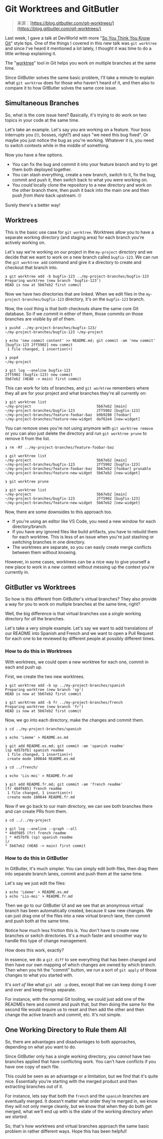 <!--yml
category: 未分类
date: 2024-05-27 14:35:09
-->

# Git Worktrees and GitButler

> 来源：[https://blog.gitbutler.com/git-worktrees/](https://blog.gitbutler.com/git-worktrees/)

Last week, I gave a talk at DevWorld with more "[So You Think You Know Git](https://blog.gitbutler.com/git-tips-and-tricks/)" style tips. One of the things I covered in this new talk was `git worktree` and since I've heard it mentioned a lot lately, I thought it was time to do a little writeup explaining it.

The "[worktree](https://git-scm.com/docs/git-worktree?ref=blog.gitbutler.com)" tool in Git helps you work on multiple branches at the same time.

Since GitButler solves the same basic problem, I'll take a minute to explain what `git worktree` does for those who haven't heard of it, and then also to compare it to how GitButler solves the same core issue.

## Simultaneous Branches

So, what is the core issue here? Basically, it's trying to do work on two topics in your code at the same time.

Let's take an example. Let's say you are working on a feature. Your boss interrupts you (🙄, bosses, right?) and says "we need this bug fixed". Or maybe you just notice the bug as you're working. Whatever it is, you need to switch contexts while in the middle of something.

Now you have a few options.

*   You can fix the bug and commit it into your feature branch and try to get them both deployed together.
*   You can stash everything, create a new branch, switch to it, fix the bug, commit and push it, then switch back to what you were working on.
*   You *could* locally clone the repository to a new directory and work on the other branch there, then push it back into the main one and then push *from there* back upstream. 🙄

Surely there's a better way!

## Worktrees

This is the basic use case for `git worktree`. Worktrees allow you to have a separate working directory (and staging area) for each branch you're actively working on.

Let's say we're working on our project in the `my-project` directory and we decide that we want to work on a new branch called `bugfix-123`. We can run the `git worktree add` command and give it a directory to create and checkout that branch into.

```
❯ git worktree add -b bugfix-123 ../my-project-branches/bugfix-123
Preparing worktree (new branch 'bugfix-123')
HEAD is now at 5b67eb2 first commit
```

Now we have two directories that are linked. When we edit files in the `my-project-branches/bugfix-123` directory, it's on the `bugfix-123` branch.

Now, the cool thing is that both checkouts share the same core Git database. So if we commit in either of them, those commits on those branches are visible by *all* of them.

```
❯ pushd ../my-project-branches/bugfix-123/
~/my-project-branches/bugfix-123 ~/my-project

❯ echo 'new commit content' >> README.md; git commit -am 'new commit'
[bugfix-123 2ff5902] new commit
 1 file changed, 1 insertion(+)

❯ popd
~/my-project

❯ git log --oneline bugfix-123
2ff5902 (bugfix-123) new commit
5b67eb2 (HEAD -> main) first commit
```

This can work for lots of branches, and `git worktree` remembers where they all are for your project and what branches they're all currently on:

```
❯ git worktree list
~/my-project                              5b67eb2 [main]
~/my-project-branches/bugfix-123          2ff5902 [bugfix-123]
~/my-project-branches/feature-foobar-baz  b9b9280 [foobar]
~/my-project-branches/feature-new-widget  daf62e4 [new-widget]
```

You can remove ones you're not using anymore with `git worktree remove` or you can also just delete the directory and run `git worktree prune` to remove it from the list.

```
❯ rm -Rf ../my-project-branches/feature-foobar-baz

❯ git worktree list
~/my-project                              5b67eb2 [main]
~/my-project-branches/bugfix-123          2ff5902 [bugfix-123]
~/my-project-branches/feature-foobar-baz  5b67eb2 [foobar] prunable
~/my-project-branches/feature-new-widget  5b67eb2 [new-widget]

❯ git worktree prune

❯ git worktree list
~/my-project                              5b67eb2 [main]
~/my-project-branches/bugfix-123          2ff5902 [bugfix-123]
~/my-project-branches/feature-new-widget  5b67eb2 [new-widget]
```

Now, there are some downsides to this approach too.

*   If you're using an editor like VS Code, you need a new window for each directory/branch.
*   If you have any ignored files like build artifacts, you have to rebuild them for each worktree. This is less of an issue when you're just stashing or switching branches in one directory.
*   The worktrees are separate, so you can easily create merge conflicts between them without knowing.

However, in some cases, worktrees can be a nice way to give yourself a new place to work in a new context without messing up the context you're currently in.

## GitButler vs Worktrees

So how is this different from GitButler's virtual branches? They also provide a way for you to work on multiple branches at the same time, right?

Well, the big difference is that virtual branches use a *single* working directory for *all* the branches.

Let's take a very simple example. Let's say we want to add translations of our README into Spanish and French and we want to open a Pull Request for each one to be reviewed by different people at possibly different times.

### How to do this in Worktrees

With worktrees, we could open a new worktree for each one, commit in each and push up.

First, we create the two new worktrees.

```
❯ git worktree add -b sp ../my-project-branches/spanish
Preparing worktree (new branch 'sp')
HEAD is now at 5b67eb2 first commit

❯ git worktree add -b fr ../my-project-branches/french
Preparing worktree (new branch 'fr')
HEAD is now at 5b67eb2 first commit
```

Now, we go into each directory, make the changes and commit them.

```
❯ cd ../my-project-branches/spanish

❯ echo 'Léeme' > README.es.md

❯ git add README.es.md; git commit -am 'spanish readme'
[sp 4d57bfb] spanish readme
 1 file changed, 1 insertion(+)
 create mode 100644 README.es.md

❯ cd ../french/

❯ echo 'Lis-moi' > README.fr.md

❯ git add README.fr.md; git commit -am 'french readme'
[fr 48df685] french readme
 1 file changed, 1 insertion(+)
 create mode 100644 README.fr.md
```

Now if we go back to our main directory, we can see both branches there and can create PRs from them.

```
❯ cd ../../my-project

❯ git log --oneline --graph --all
* 48df685 (fr) french readme
| * 4d57bfb (sp) spanish readme
|/  
* 5b67eb2 (HEAD -> main) first commit
```

### How to do this in GitButler

In GitButler, it's much simpler. You can simply edit both files, then drag them into separate branch lanes, commit and push them at the same time.

Let's say we just edit the files:

```
❯ echo 'Léeme' > README.es.md
❯ echo 'Lis-moi' > README.fr.md
```

Then we go to our GitButler UI and we see that an anonymous virtual branch has been automatically created, because it saw new changes. We can just drag one of the files into a new virtual branch lane, then commit and push both at the same time.

Notice how much less friction this is. You don't have to create new branches or switch directories. It's a much faster and smoother way to handle this type of change management.

How does this work, exactly?

In essence, we do a `git diff` to see everything that has been changed and then have our own mapping of which changes are owned by which branch. Then when you hit the "commit" button, we run a sort of `git apply` of those changes to what you started with.

It's *sort of* like what `git add -p` does, except that we can keep doing it over and over and keep things separate.

For instance, with the normal Git tooling, we could just add one of the READMEs here and commit and push that, but then doing the same for the second file would require us to reset and then add the other and then change the active branch and commit, etc. It's not simple.

## One Working Directory to Rule them All

So, there are advantages and disadvantages to both approaches, depending on what you want to do.

Since GitButler only has a single working directory, you *cannot* have two branches applied that have conflicting work. You can't have conflicts if you have one copy of each file.

This could be seen as an advantage or a limitation, but we find that it's quite nice. Essentially you're starting with the merged product and then extracting branches out of it.

For instance, lets say that both the `french` and the `spanish` branches are eventually merged. It doesn't matter what order they're merged in, we know they will not only merge cleanly, but we know that when they do both get merged, what we'll end up with is the state of the working directory *when we started*.

So, that's how worktrees and virtual branches approach the same basic problem in rather different ways. Hope this has been helpful!